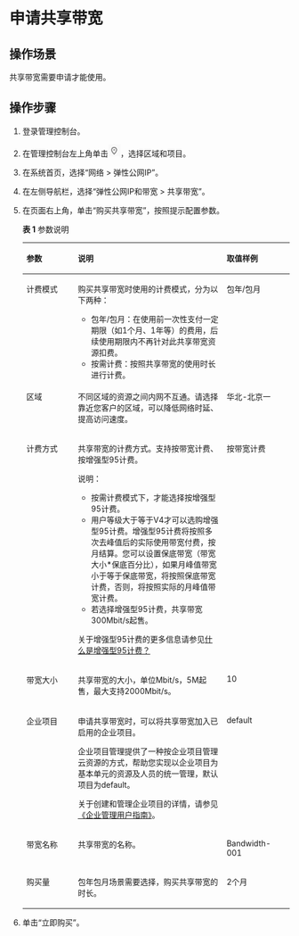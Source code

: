 # 申请共享带宽<a name="vpc010005"></a>

## 操作场景<a name="section15598193716333"></a>

共享带宽需要申请才能使用。

## 操作步骤<a name="section1642012259343"></a>

1.  登录管理控制台。
2.  在管理控制台左上角单击![](figures/icon-region.png)，选择区域和项目。
3.  在系统首页，选择“网络 \> 弹性公网IP”。
4.  在左侧导航栏，选择“弹性公网IP和带宽 \> 共享带宽”。
5.  在页面右上角，单击“购买共享带宽”，按照提示配置参数。

    **表 1**  参数说明

    <a name="table66172324012"></a>
    <table><thead align="left"><tr id="row961717321403"><th class="cellrowborder" valign="top" width="19.24%" id="mcps1.2.4.1.1"><p id="p96014321509"><a name="p96014321509"></a><a name="p96014321509"></a>参数</p>
    </th>
    <th class="cellrowborder" valign="top" width="55.7%" id="mcps1.2.4.1.2"><p id="p14617123219015"><a name="p14617123219015"></a><a name="p14617123219015"></a>说明</p>
    </th>
    <th class="cellrowborder" valign="top" width="25.06%" id="mcps1.2.4.1.3"><p id="p1761714321014"><a name="p1761714321014"></a><a name="p1761714321014"></a>取值样例</p>
    </th>
    </tr>
    </thead>
    <tbody><tr id="row9617123212015"><td class="cellrowborder" valign="top" width="19.24%" headers="mcps1.2.4.1.1 "><p id="p1661718321501"><a name="p1661718321501"></a><a name="p1661718321501"></a>计费模式</p>
    </td>
    <td class="cellrowborder" valign="top" width="55.7%" headers="mcps1.2.4.1.2 "><p id="p1161712327017"><a name="p1161712327017"></a><a name="p1161712327017"></a>购买共享带宽时使用的计费模式，分为以下两种：</p>
    <a name="ul126179321707"></a><a name="ul126179321707"></a><ul id="ul126179321707"><li>包年/包月：在使用前一次性支付一定期限（如1个月、1年等）的费用，后续使用期限内不再针对此共享带宽资源扣费。</li><li>按需计费：按照共享带宽的使用时长进行计费。</li></ul>
    </td>
    <td class="cellrowborder" valign="top" width="25.06%" headers="mcps1.2.4.1.3 "><p id="p961710321902"><a name="p961710321902"></a><a name="p961710321902"></a>包年/包月</p>
    </td>
    </tr>
    <tr id="row1561719325016"><td class="cellrowborder" valign="top" width="19.24%" headers="mcps1.2.4.1.1 "><p id="p36172321508"><a name="p36172321508"></a><a name="p36172321508"></a>区域</p>
    </td>
    <td class="cellrowborder" valign="top" width="55.7%" headers="mcps1.2.4.1.2 "><p id="p1361719321701"><a name="p1361719321701"></a><a name="p1361719321701"></a>不同区域的资源之间内网不互通。请选择靠近您客户的区域，可以降低网络时延、提高访问速度。</p>
    </td>
    <td class="cellrowborder" valign="top" width="25.06%" headers="mcps1.2.4.1.3 "><p id="p1861710328010"><a name="p1861710328010"></a><a name="p1861710328010"></a>华北-北京一</p>
    </td>
    </tr>
    <tr id="row26175321409"><td class="cellrowborder" valign="top" width="19.24%" headers="mcps1.2.4.1.1 "><p id="p26172032902"><a name="p26172032902"></a><a name="p26172032902"></a>计费方式</p>
    </td>
    <td class="cellrowborder" valign="top" width="55.7%" headers="mcps1.2.4.1.2 "><p id="p9617123214016"><a name="p9617123214016"></a><a name="p9617123214016"></a>共享带宽的计费方式。支持按带宽计费、按增强型95计费。</p>
    <div class="note" id="note46171232603"><a name="note46171232603"></a><a name="note46171232603"></a><span class="notetitle"> 说明： </span><div class="notebody"><a name="ul9578828173212"></a><a name="ul9578828173212"></a><ul id="ul9578828173212"><li>按需计费模式下，才能选择按增强型95计费。</li><li>用户等级大于等于V4才可以选购增强型95计费。增强型95计费将按照多次去峰值后的实际使用带宽付费，按月结算。您可以设置保底带宽（带宽大小*保底百分比），如果月峰值带宽小于等于保底带宽，将按照保底带宽计费，否则，将按照实际的月峰值带宽计费。</li><li>若选择增强型95计费，共享带宽300Mbit/s起售。</li></ul>
    <p id="p222984861612"><a name="p222984861612"></a><a name="p222984861612"></a>关于增强型95计费的更多信息请参见<a href="https://support.huaweicloud.com/vpc_faq/faq_bandwidth_0009.html" target="_blank" rel="noopener noreferrer">什么是增强型95计费？</a></p>
    </div></div>
    </td>
    <td class="cellrowborder" valign="top" width="25.06%" headers="mcps1.2.4.1.3 "><p id="p1661773213017"><a name="p1661773213017"></a><a name="p1661773213017"></a>按带宽计费</p>
    </td>
    </tr>
    <tr id="row46178321702"><td class="cellrowborder" valign="top" width="19.24%" headers="mcps1.2.4.1.1 "><p id="p36179321106"><a name="p36179321106"></a><a name="p36179321106"></a>带宽大小</p>
    </td>
    <td class="cellrowborder" valign="top" width="55.7%" headers="mcps1.2.4.1.2 "><p id="p861718321503"><a name="p861718321503"></a><a name="p861718321503"></a>共享带宽的大小，单位Mbit/s，5M起售，最大支持2000Mbit/s。</p>
    </td>
    <td class="cellrowborder" valign="top" width="25.06%" headers="mcps1.2.4.1.3 "><p id="p96174321306"><a name="p96174321306"></a><a name="p96174321306"></a>10</p>
    </td>
    </tr>
    <tr id="row9617232206"><td class="cellrowborder" valign="top" width="19.24%" headers="mcps1.2.4.1.1 "><p id="p061713212020"><a name="p061713212020"></a><a name="p061713212020"></a>企业项目</p>
    </td>
    <td class="cellrowborder" valign="top" width="55.7%" headers="mcps1.2.4.1.2 "><p id="p4358158104112"><a name="p4358158104112"></a><a name="p4358158104112"></a>申请共享带宽时，可以将共享带宽加入已启用的企业项目。</p>
    <p id="p335916813413"><a name="p335916813413"></a><a name="p335916813413"></a>企业项目管理提供了一种按企业项目管理云资源的方式，帮助您实现以企业项目为基本单元的资源及人员的统一管理，默认项目为default。</p>
    <p id="p101101523810"><a name="p101101523810"></a><a name="p101101523810"></a>关于创建和管理企业项目的详情，请参见<a href="https://support.huaweicloud.com/usermanual-em/zh-cn_topic_0131965280.html" target="_blank" rel="noopener noreferrer">《企业管理用户指南》</a>。</p>
    </td>
    <td class="cellrowborder" valign="top" width="25.06%" headers="mcps1.2.4.1.3 "><p id="p6617132506"><a name="p6617132506"></a><a name="p6617132506"></a>default</p>
    </td>
    </tr>
    <tr id="row11956314313"><td class="cellrowborder" valign="top" width="19.24%" headers="mcps1.2.4.1.1 "><p id="p979514329312"><a name="p979514329312"></a><a name="p979514329312"></a>带宽名称</p>
    </td>
    <td class="cellrowborder" valign="top" width="55.7%" headers="mcps1.2.4.1.2 "><p id="p479512322316"><a name="p479512322316"></a><a name="p479512322316"></a>共享带宽的名称。</p>
    </td>
    <td class="cellrowborder" valign="top" width="25.06%" headers="mcps1.2.4.1.3 "><p id="p779619321039"><a name="p779619321039"></a><a name="p779619321039"></a>Bandwidth-001</p>
    </td>
    </tr>
    <tr id="row1617163216014"><td class="cellrowborder" valign="top" width="19.24%" headers="mcps1.2.4.1.1 "><p id="p16173328013"><a name="p16173328013"></a><a name="p16173328013"></a>购买量</p>
    </td>
    <td class="cellrowborder" valign="top" width="55.7%" headers="mcps1.2.4.1.2 "><p id="p2061717321307"><a name="p2061717321307"></a><a name="p2061717321307"></a>包年包月场景需要选择，购买共享带宽的时长。</p>
    </td>
    <td class="cellrowborder" valign="top" width="25.06%" headers="mcps1.2.4.1.3 "><p id="p1261793218016"><a name="p1261793218016"></a><a name="p1261793218016"></a>2个月</p>
    </td>
    </tr>
    </tbody>
    </table>

6.  单击“立即购买”。

